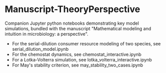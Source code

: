 # Manuscript-TheoryPerspective
Companion Jupyter python notebooks demonstrating key model simulations, bundled with the manuscript "Mathematical modeling and intuition in microbiology: a perspective".

* For the serial-dilution consumer resource modeling of two species, see serial_dilution_model.ipynb
* For the chemostat dynamics, see chemostat_interactive.ipynb
* For a Lotka-Volterra simulation, see lotka_volterra_interactive.ipynb
* For May's stability criterion, see may_stability_two_cases.ipynb


